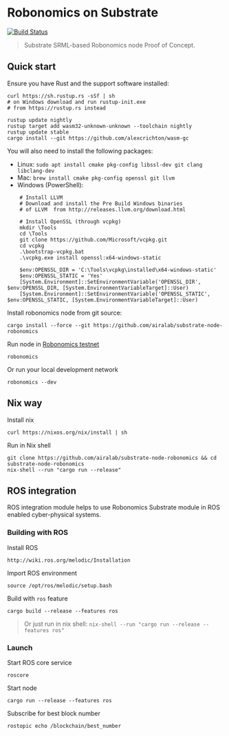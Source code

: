 Robonomics on Substrate
=======================

[![Build Status](https://travis-ci.org/airalab/substrate-node-robonomics.svg?branch=master)](https://travis-ci.org/airalab/substrate-node-robonomics)

> Substrate SRML-based Robonomics node Proof of Concept.

Quick start
-----------

Ensure you have Rust and the support software installed:

    curl https://sh.rustup.rs -sSf | sh
    # on Windows download and run rustup-init.exe
    # from https://rustup.rs instead

    rustup update nightly
    rustup target add wasm32-unknown-unknown --toolchain nightly
    rustup update stable
    cargo install --git https://github.com/alexcrichton/wasm-gc

You will also need to install the following packages:

* Linux: `sudo apt install cmake pkg-config libssl-dev git clang libclang-dev`
* Mac: `brew install cmake pkg-config openssl git llvm`
* Windows (PowerShell):

```
    # Install LLVM
    # Download and install the Pre Build Windows binaries
    # of LLVM  from http://releases.llvm.org/download.html
    
    # Install OpenSSL (through vcpkg)
    mkdir \Tools
    cd \Tools
    git clone https://github.com/Microsoft/vcpkg.git
    cd vcpkg
    .\bootstrap-vcpkg.bat
    .\vcpkg.exe install openssl:x64-windows-static
    
    $env:OPENSSL_DIR = 'C:\Tools\vcpkg\installed\x64-windows-static'
    $env:OPENSSL_STATIC = 'Yes'
    [System.Environment]::SetEnvironmentVariable('OPENSSL_DIR', $env:OPENSSL_DIR, [System.EnvironmentVariableTarget]::User)
    [System.Environment]::SetEnvironmentVariable('OPENSSL_STATIC', $env:OPENSSL_STATIC, [System.EnvironmentVariableTarget]::User)
```

Install robonomics node from git source:

    cargo install --force --git https://github.com/airalab/substrate-node-robonomics

Run node in [Robonomics testnet](https://telemetry.polkadot.io/#/Robonomics)

    robonomics

Or run your local development network

    robonomics --dev

Nix way
-------

Install nix

    curl https://nixos.org/nix/install | sh

Run in Nix shell

    git clone https://github.com/airalab/substrate-node-robonomics && cd substrate-node-robonomics
    nix-shell --run "cargo run --release"

ROS integration
---------------

ROS integration module helps to use Robonomics Substrate module in ROS enabled cyber-physical systems.

### Building with ROS

Install ROS

    http://wiki.ros.org/melodic/Installation

Import ROS environment

    source /opt/ros/melodic/setup.bash

Build with `ros` feature

    cargo build --release --features ros

> Or just run in nix shell: `nix-shell --run "cargo run --release --features ros"`

### Launch

Start ROS core service

    roscore

Start node

    cargo run --release --features ros

Subscribe for best block number

    rostopic echo /blockchain/best_number
